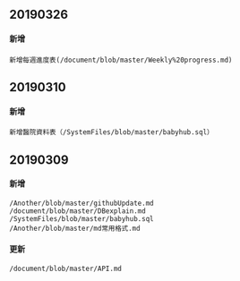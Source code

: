 ## 20190326
  #### 新增
    新增每週進度表(/document/blob/master/Weekly%20progress.md)

## 20190310
  #### 新增
    新增醫院資料表（/SystemFiles/blob/master/babyhub.sql）

## 20190309
  #### 新增
    /Another/blob/master/githubUpdate.md
    /document/blob/master/DBexplain.md
    /SystemFiles/blob/master/babyhub.sql
    /Another/blob/master/md常用格式.md
  
  #### 更新
    /document/blob/master/API.md
